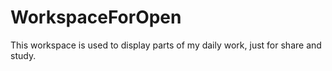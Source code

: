 # WorkspaceForOpen
This workspace is used to display parts of my daily work, just for share and study.
